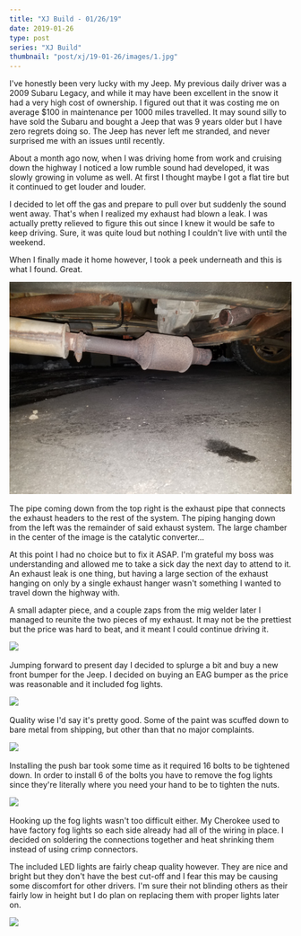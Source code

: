 ```yaml
---
title: "XJ Build - 01/26/19"
date: 2019-01-26
type: post
series: "XJ Build"
thumbnail: "post/xj/19-01-26/images/1.jpg"
---
```


I've honestly been very lucky with my Jeep. My previous daily driver was a 2009 Subaru Legacy, and while it may have been excellent in the snow it had a very high cost of ownership. I figured out that it was costing me on average \$100 in maintenance per 1000 miles travelled. It may sound silly to have sold the Subaru and bought a Jeep that was 9 years older but I have zero regrets doing so. The Jeep has never left me stranded, and never surprised me with an issues until recently.

About a month ago now, when I was driving home from work and cruising down the highway I noticed a low rumble sound had developed, it was slowly growing in volume as well. At first I thought maybe I got a flat tire but it continued to get louder and louder.

I decided to let off the gas and prepare to pull over but suddenly the sound went away. That's when I realized my exhaust had blown a leak. I was actually pretty relieved to figure this out since I knew it would be safe to keep driving. Sure, it was quite loud but nothing I couldn't live with until the weekend.

When I finally made it home however, I took a peek underneath and this is what I found. Great.

![](images/1.jpg)

The pipe coming down from the top right is the exhaust pipe that connects the exhaust headers to the rest of the system. The piping hanging down from the left was the remainder of said exhaust system. The large chamber in the center of the image is the catalytic converter...

At this point I had no choice but to fix it ASAP. I'm grateful my boss was understanding and allowed me to take a sick day the next day to attend to it. An exhaust leak is one thing, but having a large section of the exhaust hanging on only by a single exhaust hanger wasn't something I wanted to travel down the highway with.

A small adapter piece, and a couple zaps from the mig welder later I managed to reunite the two pieces of my exhaust. It may not be the prettiest but the price was hard to beat, and it meant I could continue driving it.

![](images/2.jpg)

Jumping forward to present day I decided to splurge a bit and buy a new front bumper for the Jeep. I decided on buying an EAG bumper as the price was reasonable and it included fog lights.

![](images/3.jpg)

Quality wise I'd say it's pretty good. Some of the paint was scuffed down to bare metal from shipping, but other than that no major complaints.

![](images/4.jpg)

Installing the push bar took some time as it required 16 bolts to be tightened down. In order to install 6 of the bolts you have to remove the fog lights since they're literally where you need your hand to be to tighten the nuts.

![](images/5.jpg)

Hooking up the fog lights wasn't too difficult either. My Cherokee used to have factory fog lights so each side already had all of the wiring in place. I decided on soldering the connections together and heat shrinking them instead of using crimp connectors.

The included LED lights are fairly cheap quality however. They are nice and bright but they don't have the best cut-off and I fear this may be causing some discomfort for other drivers. I'm sure their not blinding others as their fairly low in height but I do plan on replacing them with proper lights later on.

![](images/6.jpg)
